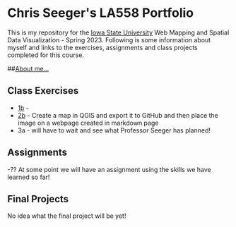 # Chris Seeger's LA558 Portfolio
This is my repository for the [Iowa State University](https://www.iastate.edu) Web Mapping and Spatial Data Visualization - Spring 2023.
Following is some information about myself and links to the exercises, assignments and class projects completed for this course.

##[About me...](aboutMe.md)


## Class Exercises
- [1b](exercises/ex1b.md) - 
- [2b](exercises/ex2b.md) - Create a map in QGIS and export it to GitHub and then place the image on a webpage created in markdown page
- 3a - will have to wait and see what Professor Seeger has planned!



## Assignments
-?? At some point we will have an assignment using the skills we have learned so far!

## Final Projects
No idea what the final project will be yet!